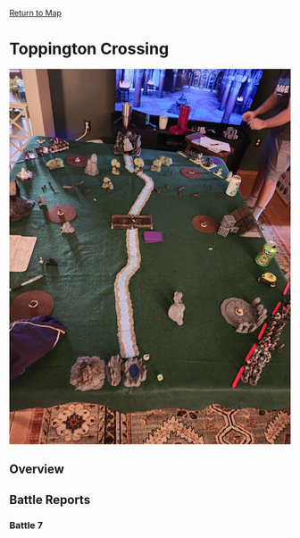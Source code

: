 [Return to Map](https://barry4356.pythonanywhere.com/aof_interactive_map?showBattles=on)

# Toppington Crossing
![Battle7](../static/images/Battlefield4.jpg "Battle7")
## Overview
## Battle Reports
### Battle 7
